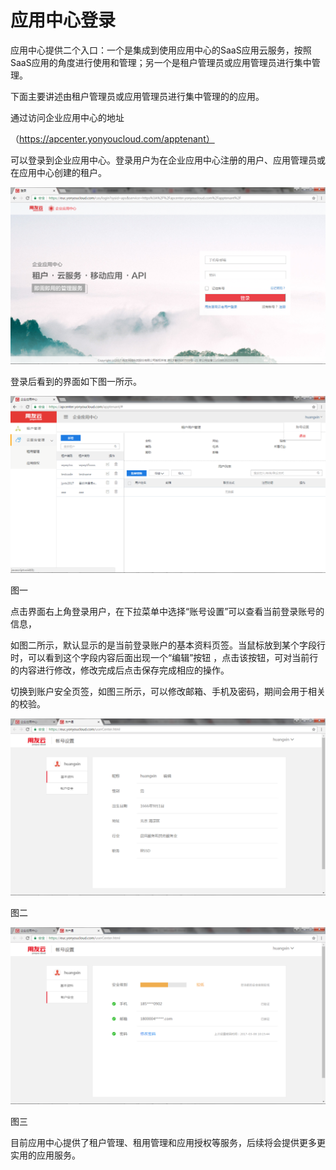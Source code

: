 # 应用中心登录

应用中心提供二个入口：一个是集成到使用应用中心的SaaS应用云服务，按照SaaS应用的角度进行使用和管理；另一个是租户管理员或应用管理员进行集中管理。

下面主要讲述由租户管理员或应用管理员进行集中管理的的应用。

通过访问企业应用中心的地址

（https://apcenter.yonyoucloud.com/apptenant）

可以登录到企业应用中心。登录用户为在企业应用中心注册的用户、应用管理员或在应用中心创建的租户。

![](/articles/quickstart/2-/images/image2.png)

登录后看到的界面如下图一所示。

![](/articles/quickstart/2-/images/image3.png)

图一

点击界面右上角登录用户，在下拉菜单中选择“账号设置”可以查看当前登录账号的信息，

如图二所示，默认显示的是当前登录账户的基本资料页签。当鼠标放到某个字段行时，可以看到这个字段内容后面出现一个“编辑”按钮 ，点击该按钮，可对当前行的内容进行修改，修改完成后点击保存完成相应的操作。

切换到账户安全页签，如图三所示，可以修改邮箱、手机及密码，期间会用于相关的校验。

![](/articles/quickstart/2-/images/image4.png)

图二

![](/articles/quickstart/2-/images/image5.png)

图三

目前应用中心提供了租户管理、租用管理和应用授权等服务，后续将会提供更多更实用的应用服务。










